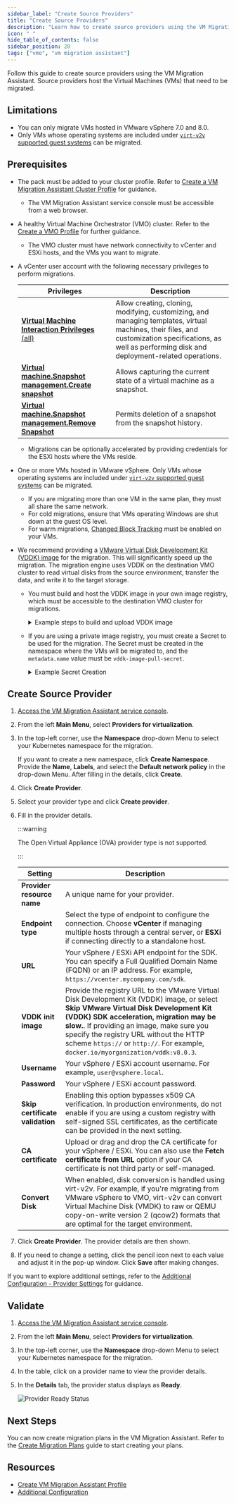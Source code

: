 ```yaml
---
sidebar_label: "Create Source Providers"
title: "Create Source Providers"
description: "Learn how to create source providers using the VM Migration Assistant"
icon: " "
hide_table_of_contents: false
sidebar_position: 20
tags: ["vmo", "vm migration assistant"]
---
```


Follow this guide to create source providers using the VM Migration Assistant. Source providers host the Virtual
Machines (VMs) that need to be migrated.

## Limitations

- You can only migrate VMs hosted in VMware vSphere 7.0 and 8.0.
- Only VMs whose operating systems are included under
  [`virt-v2v` supported guest systems](https://libguestfs.org/virt-v2v-support.1.html) can be migrated.

## Prerequisites

<!--prettier-ignore-->
- The <VersionedLink text="Virtual Machine Migration Assistant" url="/integrations/packs/?pack=vm-migration-assistant-pack"/> pack must be added to your cluster profile. Refer to [Create a VM Migration Assistant Cluster Profile](./create-vm-migration-assistant-profile.md) for guidance.
  - The VM Migration Assistant service console must be accessible from a web browser.

- A healthy Virtual Machine Orchestrator (VMO) cluster. Refer to the [Create a VMO Profile](../create-vmo-profile.md) for further guidance.

  - The VMO cluster must have network connectivity to vCenter and ESXi hosts, and the VMs you want to migrate.

- A vCenter user account with the following necessary privileges to perform migrations.
  
  | **Privileges**                                      | **Description**                   |
  |----------------------------------------------------|------------------------------------------------------------------------------------------------------------------------|
  | [**Virtual Machine Interaction Privileges** (all)](https://techdocs.broadcom.com/us/en/vmware-cis/vsphere/vsphere/8-0/vsphere-security-8-0/defined-privileges/virtual-machine-interaction-privileges.html) | Allow creating, cloning, modifying, customizing, and managing templates, virtual machines, their files, and customization specifications, as well as performing disk and deployment-related operations. |
  | **[Virtual machine.Snapshot management.Create snapshot](https://techdocs.broadcom.com/us/en/vmware-cis/vsphere/vsphere/8-0/vsphere-security-8-0/defined-privileges/virtual-machine-snapshot-management-privileges.html)** | Allows capturing the current state of a virtual machine as a snapshot.  |
  | **[Virtual machine.Snapshot management.Remove Snapshot](https://techdocs.broadcom.com/us/en/vmware-cis/vsphere/vsphere/8-0/vsphere-security-8-0/defined-privileges/virtual-machine-snapshot-management-privileges.html)** | Permits deletion of a snapshot from the snapshot history.    |

  - Migrations can be optionally accelerated by providing credentials for the ESXi hosts where the VMs reside.

- One or more VMs hosted in VMware vSphere. Only VMs whose operating systems are included under
  [`virt-v2v` supported guest systems](https://libguestfs.org/virt-v2v-support.1.html) can be migrated.

  - If you are migrating more than one VM in the same plan, they must all share the same network.
  - For cold migrations, ensure that VMs operating Windows are shut down at the guest OS level.
  - For warm migrations,
    [Changed Block Tracking](https://knowledge.broadcom.com/external/article/315370/enabling-or-disabling-changed-block-trac.html)
    must be enabled on your VMs.

- We recommend providing a
  [VMware Virtual Disk Development Kit (VDDK) image](https://developer.broadcom.com/sdks/vmware-virtual-disk-development-kit-vddk/latest)
  for the migration. This will significantly speed up the migration. The migration engine uses VDDK on the destination VMO cluster to read virtual disks from the source environment, transfer the data, and write it to the target storage.

  - You must build and host the VDDK image in your own image registry, which must be accessible to the destination VMO cluster for migrations.

    <!--prettier-ignore-->
    <details>
    <summary> Example steps to build and upload VDDK image </summary>

    1. Download the VDDK image from the
       [Broadcom Developer Portal](https://developer.broadcom.com/sdks/vmware-virtual-disk-development-kit-vddk/latest).

    2. Decompress the downloaded image.

       ```shell
       tar -xzf VMware-vix-disklib-<version>.x86_64.tar.gz
       ```

    3. Create a Dockerfile to build the VDDK image.

       ```shell
       cat > Dockerfile <<EOF
       FROM <myregistry/myrepository:tag>
       USER 1001
       COPY vmware-vix-disklib-distrib /vmware-vix-disklib-distrib
       RUN mkdir -p /opt
       ENTRYPOINT ["cp", "-r", "/vmware-vix-disklib-distrib", "/opt"]
       EOF
       ```

       Replace the `<myregistry/myrepository:tag>` with your chosen base image registry/repository (for example: `alpine:latest`).

    4. Build the image.

       ```shell
       docker buildx build --platform linux/amd64 --tag <docker-registry>/vddk:<tag> .
       ```

    5. Push the built image to your image registry.

       ```shell
       docker push <docker-registry>/vddk:<tag>
       ```

    </details>

  - If you are using a private image registry, you must create a Secret to be used for the migration. The Secret must be
    created in the namespace where the VMs will be migrated to, and the `metadata.name` value must be
    `vddk-image-pull-secret`.

    <!--prettier-ignore-->
    <details>
    <summary> Example Secret Creation </summary>

    A Secret can be created by issuing the following command.

    ```shell
    kubectl create secret docker-registry vddk-image-pull-secret \
    --docker-server=myRegistryServer \
    --docker-username=myUsername \
    --docker-password=myPassword \
    --docker-email=myEmail \
    --kubeconfig=/path/to/myKubeconfig \
    --namespace=myVmMigrationNamespace \
    --output yaml
    ```

    This creates the Secret named `vddk-image-pull-secret` in your destination cluster under the namespace provided.
    Ensure that this namespace matches the one you have chosen for the VM migration.

    ```yaml hideClipboard
    apiVersion: v1
    kind: Secret
    metadata:
      name: vddk-image-pull-secret
    data:
      .dockerconfigjson: #base64 encoded dockerconfigjson
    type: kubernetes.io/dockerconfigjson
    ```

    The `data.dockerconfigjson` value contains your registry credentials, which have been base64 encoded by the command.

    Alternatively, you can manually encode a `config.json` by issuing the following command.

    ```shell
    cat path/to/config.json | base64 --wrap=0
    ```

    ```text hideClipboard title="Example output"
    eyJodHRwczovL2luZGV4L ... J0QUl6RTIifX0=
    ```

    You can then use this output to create your own Secret manually. Ensure that the `metadata.name` is set to
    `vddk-image-pull-secret`.

    Refer to the
    [Pull an Image from a Private Registry](https://kubernetes.io/docs/tasks/configure-pod-container/pull-image-private-registry/)
    and
    [kubectl create secret docker-registry](https://kubernetes.io/docs/reference/kubectl/generated/kubectl_create/kubectl_create_secret_docker-registry/)
    documentation for additional guidance.

    </details>

## Create Source Provider

1. [Access the VM Migration Assistant service console](./create-vm-migration-assistant-profile.md#access-the-vm-migration-assistant-service-console).

2. From the left **Main Menu**, select **Providers for virtualization**.

3. In the top-left corner, use the **Namespace** drop-down Menu to select your Kubernetes namespace for the migration.

   If you want to create a new namespace, click **Create Namespace**. Provide the **Name**, **Labels**, and select the
   **Default network policy** in the drop-down Menu. After filling in the details, click **Create**.

4. Click **Create Provider**.

5. Select your provider type and click **Create provider**.

6. Fill in the provider details.

   :::warning

   The Open Virtual Appliance (OVA) provider type is not supported.

   :::

   | Setting                         | Description                                                                                                                                                                                                                                                                                                                                                   |
   | ------------------------------- | ------------------------------------------------------------------------------------------------------------------------------------------------------------------------------------------------------------------------------------------------------------------------------------------------------------------------------------------------------------- |
   | **Provider resource name**      | A unique name for your provider.                                                                                                                                                                                                                                                                                                                              |
   | **Endpoint type**               | Select the type of endpoint to configure the connection. Choose **vCenter** if managing multiple hosts through a central server, or **ESXi** if connecting directly to a standalone host.                                                                                                                                                                     |
   | **URL**                         | Your vSphere / ESXi API endpoint for the SDK. You can specify a Full Qualified Domain Name (FQDN) or an IP address. For example, `https://vcenter.mycompany.com/sdk`.                                                                                                                                                                                         |
   | **VDDK init image**             | Provide the registry URL to the VMware Virtual Disk Development Kit (VDDK) image, or select **Skip VMware Virtual Disk Development Kit (VDDK) SDK acceleration, migration may be slow.**. If providing an image, make sure you specify the registry URL without the HTTP scheme `https://` or `http://`. For example, `docker.io/myorganization/vddk:v8.0.3`. |
   | **Username**                    | Your vSphere / ESXi account username. For example, `user@vsphere.local`.                                                                                                                                                                                                                                                                                      |
   | **Password**                    | Your vSphere / ESXi account password.                                                                                                                                                                                                                                                                                                                         |
   | **Skip certificate validation** | Enabling this option bypasses x509 CA verification. In production environments, do not enable if you are using a custom registry with self-signed SSL certificates, as the certificate can be provided in the next setting.                                                                                                                                   |
   | **CA certificate**              | Upload or drag and drop the CA certificate for your vSphere / ESXi. You can also use the **Fetch certificate from URL** option if your CA certificate is not third party or self-managed.                                                                                                                                                                     |
   | **Convert Disk**                | When enabled, disk conversion is handled using virt-v2v. For example, if you're migrating from VMware vSphere to VMO, virt-v2v can convert Virtual Machine Disk (VMDK) to raw or QEMU copy-on-write version 2 (qcow2) formats that are optimal for the target environment.                                                                                    |

7. Click **Create Provider**. The provider details are then shown.

8. If you need to change a setting, click the pencil icon next to each value and adjust it in the pop-up window. Click
   **Save** after making changes.

If you want to explore additional settings, refer to the
[Additional Configuration - Provider Settings](./additional-configuration.md#provider-settings) for guidance.

## Validate

1. [Access the VM Migration Assistant service console](./create-vm-migration-assistant-profile.md#access-the-vm-migration-assistant-service-console).

2. From the left **Main Menu**, select **Providers for virtualization**.

3. In the top-left corner, use the **Namespace** drop-down Menu to select your Kubernetes namespace for the migration.

4. In the table, click on a provider name to view the provider details.

5. In the **Details** tab, the provider status displays as **Ready**.

   ![Provider Ready Status](/vm-management_vm-migration-assistant_migrate-vms-vmo-cluster_provider-ready.webp)

## Next Steps

You can now create migration plans in the VM Migration Assistant. Refer to the
[Create Migration Plans](./create-migration-plans.md) guide to start creating your plans.

## Resources

- [Create VM Migration Assistant Profile](./create-vm-migration-assistant-profile.md)
- [Additional Configuration](./additional-configuration.md)
